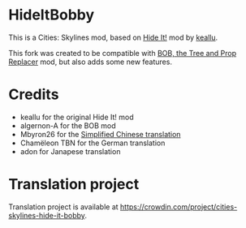 # HideItBobby

This is a Cities: Skylines mod, based on [Hide It!](https://github.com/keallu/CSL-HideIt) mod by [keallu](https://github.com/keallu).

This fork was created to be compatible with [BOB, the Tree and Prop Replacer](https://github.com/algernon-A/BOB) mod, but also adds some new features.

# Credits
- keallu for the original Hide It! mod
- algernon-A for the BOB mod
- Mbyron26 for the [Simplified Chinese translation](https://github.com/Mbyron26/Hide-it-bobby-Translation)
- Chamëleon TBN for the German translation
- adon for Janapese translation

# Translation project
Translation project is available at https://crowdin.com/project/cities-skylines-hide-it-bobby.
